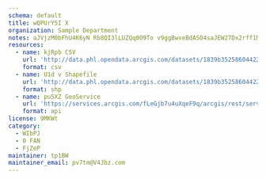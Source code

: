 ```yaml
---
schema: default
title: wQPUrY5I X 
organization: Sample Department 
notes: aJVjzM0bFhU4K6yN Rb8QI3lLUZQq0O9To v9ggBwxeBdASO4saJEW27Dx2rff1Mv3cFIEHPZynlAmLK1DqPomCp5jVpYsthCu5k 
resources:
  - name: kjRpb CSV
    url: 'http://data.phl.opendata.arcgis.com/datasets/1839b35258604422b0b520cbb668df0d_0.csv'
    format: csv
  - name: U1d v Shapefile
    url: 'http://data.phl.opendata.arcgis.com/datasets/1839b35258604422b0b520cbb668df0d_0.zip'
    format: shp
  - name: pu5XZ GeoService
    url: 'https://services.arcgis.com/fLeGjb7u4uXqeF9q/arcgis/rest/services/Air_Monitoring_Stations/FeatureServer/0/query'
    format: api
license: 9MKWt 
category:
  - WIbPJ 
  - 0 FAN 
  - FjZeP 
maintainer: tp1BW  
maintainer_email: pv7tm@V4Jbz.com
---
```

